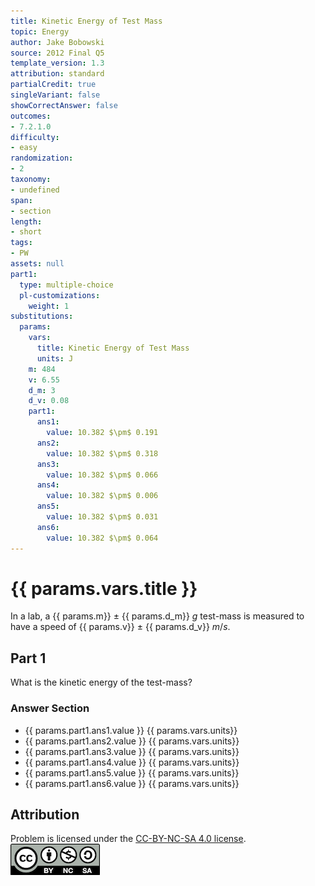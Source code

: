 ```yaml
---
title: Kinetic Energy of Test Mass
topic: Energy
author: Jake Bobowski
source: 2012 Final Q5
template_version: 1.3
attribution: standard
partialCredit: true
singleVariant: false
showCorrectAnswer: false
outcomes:
- 7.2.1.0
difficulty:
- easy
randomization:
- 2
taxonomy:
- undefined
span:
- section
length:
- short
tags:
- PW
assets: null
part1:
  type: multiple-choice
  pl-customizations:
    weight: 1
substitutions:
  params:
    vars:
      title: Kinetic Energy of Test Mass
      units: J
    m: 484
    v: 6.55
    d_m: 3
    d_v: 0.08
    part1:
      ans1:
        value: 10.382 $\pm$ 0.191
      ans2:
        value: 10.382 $\pm$ 0.318
      ans3:
        value: 10.382 $\pm$ 0.066
      ans4:
        value: 10.382 $\pm$ 0.006
      ans5:
        value: 10.382 $\pm$ 0.031
      ans6:
        value: 10.382 $\pm$ 0.064
---
```

# {{ params.vars.title }}
In a lab, a {{ params.m}} $\pm$ {{ params.d_m}} $g$ test-mass is measured to have a speed of {{ params.v}} $\pm$ {{ params.d_v}} $m/s$.

## Part 1

What is the kinetic energy of the test-mass?

### Answer Section

- {{ params.part1.ans1.value }} {{ params.vars.units}}
- {{ params.part1.ans2.value }} {{ params.vars.units}}
- {{ params.part1.ans3.value }} {{ params.vars.units}}
- {{ params.part1.ans4.value }} {{ params.vars.units}}
- {{ params.part1.ans5.value }} {{ params.vars.units}}
- {{ params.part1.ans6.value }} {{ params.vars.units}}

## Attribution

Problem is licensed under the [CC-BY-NC-SA 4.0 license](https://creativecommons.org/licenses/by-nc-sa/4.0/).<br> ![The Creative Commons 4.0 license requiring attribution-BY, non-commercial-NC, and share-alike-SA license.](https://raw.githubusercontent.com/firasm/bits/master/by-nc-sa.png)